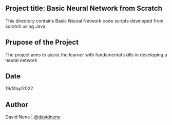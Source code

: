 ## Project title: Basic Neural Network from Scratch

This directory contains Basic Neural Network code scripts developed from scratch using Java

## Prupose of the Project

The project aims to assist the learner with fundamental skills in developing a neural network

## Date

19/May/2022

## Author
David Nene | [@davidnene](https://github.com/davidnene)

